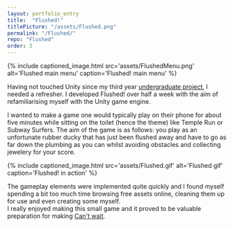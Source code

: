 ```yaml
---
layout: portfolio_entry
title:  "Flushed!"
titlePicture: "/assets/Flushed.png"
permalink: "/Flushed/"
repo: "Flushed"
order: 3
---
```

<!-- main content -->
{% include captioned_image.html src='assets/FlushedMenu.png' alt='Flushed main menu' caption='Flushed! main menu' %}

Having not touched Unity since my third year [undergraduate project][proteinVisualiserLink], I needed a refresher. I developed Flushed! over half a week with the aim of refamiliarising myself with the Unity game engine.

I wanted to make a game one would typically play on their phone for about five minutes while sitting on the toilet (hence the theme) like Temple Run or Subway Surfers.
The aim of the game is as follows: you play as an unfortunate rubber ducky that has just been flushed away and have to go as far down the plumbing as you can whilst avoiding obstacles and collecting jewelery for your score.

{% include captioned_image.html src='assets/Flushed.gif' alt='Flushed gif' caption='Flushed! in action' %}

The gameplay elements were implemented quite quickly and I found myself spending a bit too much time browsing free assets online, cleaning them up for use and even creating some myself.\
I really enjoyed making this small game and it proved to be valuable preparation for making [Can't wait][CantWait].

[proteinVisualiserLink]: {{site.url}}/Unity_Protein_Visualiser/
[CantWait]: {{site.url}}/Cant_Wait/

